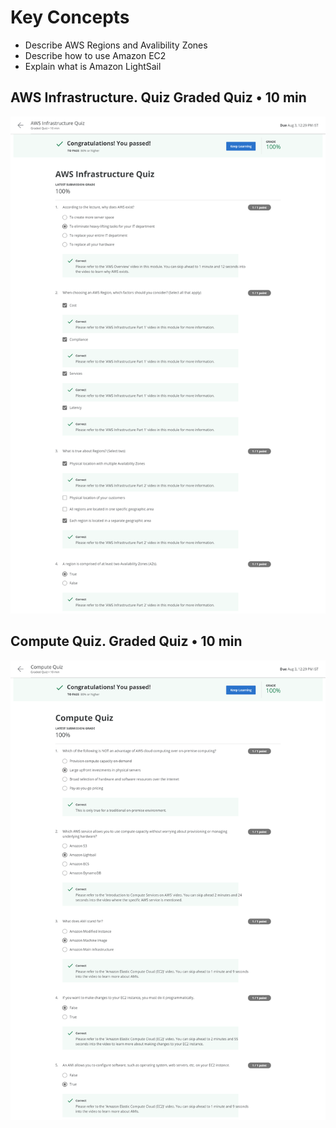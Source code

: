 
# Key Concepts
* Describe AWS Regions and Avalibility Zones
* Describe how to use Amazon EC2
* Explain what is Amazon LightSail

## AWS Infrastructure. Quiz Graded Quiz • 10 min
<img src="images/AWS Infrastructure Quiz.png" width="700">

## Compute Quiz. Graded Quiz • 10 min
<img src="images/Compute Quiz.png" width="700">
